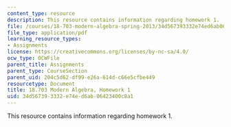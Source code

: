 ```yaml
---
content_type: resource
description: This resource contains information regarding homework 1.
file: /courses/18-703-modern-algebra-spring-2013/34d567393332e74ed6ab06423400c8a1_MIT18_703S13_h1.pdf
file_type: application/pdf
learning_resource_types:
- Assignments
license: https://creativecommons.org/licenses/by-nc-sa/4.0/
ocw_type: OCWFile
parent_title: Assignments
parent_type: CourseSection
parent_uid: 204c5d62-df99-e26a-614d-c66e5cfbe449
resourcetype: Document
title: 18.703 Modern Algebra, Homework 1
uid: 34d56739-3332-e74e-d6ab-06423400c8a1
---
```

This resource contains information regarding homework 1.